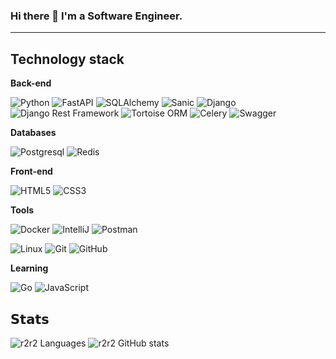 ### Hi there 👋 I'm a Software Engineer.
<hr>


## Technology stack

**Back-end**

![Python](https://img.shields.io/badge/-Python-222222?style=for-the-badge&logo=Python&bg_color=00000000)
![FastAPI](https://img.shields.io/static/v1?style=for-the-badge&message=FastAPI&color=222222&logo=FastAPI&logoColor=FFFFFF&label=)
![SQLAlchemy](https://img.shields.io/badge/-SQLAlchemy-222222?style=for-the-badge&logo=SQLAlchemy)
![Sanic](https://img.shields.io/badge/Sanic-222222?style=for-the-badge&logo=Sanic)
![Django](https://img.shields.io/badge/-Django-222222?style=for-the-badge&logo=Django)
![Django Rest Framework](https://img.shields.io/badge/DRF-222222?style=for-the-badge&logo=Django)
![Tortoise ORM](https://img.shields.io/badge/-TortoiseORM-222222?style=for-the-badge&logo=Tortoise-ORM)
![Celery](https://img.shields.io/badge/-Celery-222222?style=for-the-badge&logo=Celery)
![Swagger](https://img.shields.io/static/v1?style=for-the-badge&message=Swagger&color=222222&logo=Swagger&logoColor=85EA2D&label=)


**Databases**

![Postgresql](https://img.shields.io/badge/-Postgresql-%232c3e50?style=for-the-badge&logo=Postgresql)
![Redis](https://img.shields.io/badge/-Redis-FCA121?style=for-the-badge&logo=Redis)

**Front-end**

![HTML5](https://img.shields.io/badge/-HTML5-%23E44D27?style=for-the-badge&logo=html5&logoColor=ffffff)
![CSS3](https://img.shields.io/badge/-CSS3-%231572B6?style=for-the-badge&logo=css3)

**Tools**

![Docker](https://img.shields.io/badge/-Docker-181717?style=for-the-badge&logo=docker&logoColor=white)
![IntelliJ](https://img.shields.io/badge/-IntelliJ%20IDEA-222222?style=for-the-badge&logo=jetbrains)
![Postman](https://img.shields.io/badge/Postman-181717?style=for-the-badge&logo=postman)

![Linux](https://img.shields.io/badge/Linux-181717?style=for-the-badge&logo=linux)
![Git](https://img.shields.io/badge/-Git-181717?style=for-the-badge&logo=git)
![GitHub](https://img.shields.io/badge/-GitHub-181717?style=for-the-badge&logo=github)

**Learning**

![Go](https://img.shields.io/static/v1?style=for-the-badge&message=Go&color=00ADD8&logo=Go&logoColor=FFFFFF&label=)
![JavaScript](https://img.shields.io/badge/-JavaScript-%181717?style=for-the-badge&logo=javascript&logoColor=000000&labelColor=%23F7DF1C&color=%23F7DF1C&bg_color=00000000)

## 𝗦𝘁𝗮𝘁𝘀

![r2r2 Languages](https://github-readme-stats.vercel.app/api/top-langs/?username=r2r2&layout=compact&count_private=true&theme=gruvbox&hide=JavaScript,HTML,CSS&bg_color=00000000)
![r2r2 GitHub stats](https://github-readme-stats.vercel.app/api?username=r2r2&show_icons=true&theme=gruvbox&include_all_commits=true&count_private=true&hide=issues,contribs&bg_color=00000000)



<!--
**r2r2/r2r2** is a ✨ _special_ ✨ repository because its `README.md` (this file) appears on your GitHub profile.

Here are some ideas to get you started:

- 🔭 I’m currently working on ...
- 🌱 I’m currently learning ...
- 👯 I’m looking to collaborate on ...
- 🤔 I’m looking for help with ...
- 💬 Ask me about ...
- 📫 How to reach me: ...
- 😄 Pronouns: ...
- ⚡ Fun fact: ...
-->
